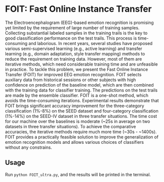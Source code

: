 # FOIT: Fast Online Instance Transfer

The Electroencephalogram (EEG)-based emotion recognition is promising yet limited by the requirement of large number of training samples. Collecting substantial labeled samples in the training trails is the key to good classification performance on the test trails. This process is time-consuming and laborious. In recent years, several studies have proposed various semi-supervised learning (e.g., active learning) and transfer learning (e.g., domain adaptation, style transfer mapping) methods to reduce the requirement on training data. However, most of them are iterative methods, which need considerable training time and are unfeasible in practice. To tackle this problem, we present the Fast Online Instance Transfer (FOIT) for improved EEG emotion recognition. FOIT selects auxiliary data from historical sessions or other subjects with high confidence on prediction of the baseline model, which are then combined with the training data for classifier training. The predictions on the test trails are made by the ensemble classifier. FOIT is a one-shot method, which avoids the time-consuming iterations. Experimental results demonstrate that FOIT brings significant accuracy improvement for the three-category classification (1%-8%) on the SEED dataset and four-category classification (1%-14%) on the SEED-IV dataset in three transfer situations. The time cost for our machine over the baselines is moderate (~25s in average on two datasets in three transfer situations). To achieve the comparative accuracies, the iterative methods require much more time (~30s - ~1400s). FOIT provides a practically feasible solution to improve the generalization of emotion recognition models and allows various choices of classifiers without any constrains.

## Usage
Run `python FOIT_ultra.py`, and the results will be printed in the terminal.
